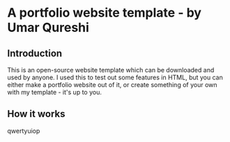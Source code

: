 # A portfolio website template - by Umar Qureshi
## Introduction
This is an open-source website template which can be downloaded and used by anyone. I used this to test out some features in HTML, but you can either make a portfolio website out of it, or create something of your own with my template - it's up to you.  
## How it works
qwertyuiop
